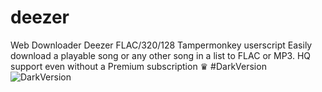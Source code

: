 # deezer
Web Downloader Deezer FLAC/320/128  Tampermonkey userscript Easily download a playable song or any other song in a list to FLAC or MP3. HQ support even without a Premium subscription ♛
#DarkVersion
![DarkVersion](https://i.imgur.com/uSLTUii.png)
